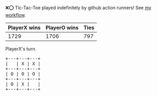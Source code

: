 :x::o: Tic-Tac-Toe played indefinitely by github action runners! See [my workflow](.github/workflows/play.yaml).

|PlayerX wins|PlayerO wins|Ties|
|-|-|-|
|1729|1706|797|

PlayerX's turn.

<pre>
+---+---+---+
|   | X | X |
+---+---+---+
| O | O | O |
+---+---+---+
| O | X |   |
+---+---+---+
</pre>
